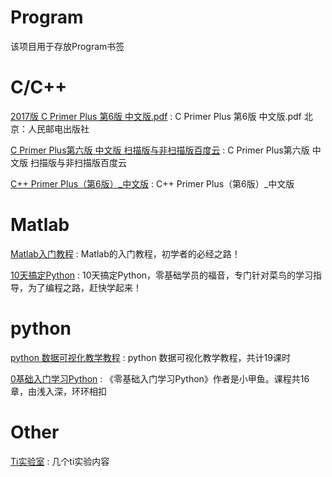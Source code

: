 # Program
该项目用于存放Program书签


C/C++
==
[2017版 C Primer Plus 第6版 中文版.pdf](https://www.douban.com/note/630704598/) :  C Primer Plus 第6版 中文版.pdf 北京：人民邮电出版社 

[C Primer Plus第六版 中文版 扫描版与非扫描版百度云](https://blog.csdn.net/u010658816/article/details/82619827) : C Primer Plus第六版 中文版 扫描版与非扫描版百度云

[C++ Primer Plus（第6版）_中文版](https://pan.baidu.com/s/17YKyScfBB9ZUCj0XKNKa7A#list/path=%2F) : C++ Primer Plus（第6版）_中文版


Matlab
==
[Matlab入门教程](http://www.dianyuan.com/class/album_142.html) : Matlab的入门教程，初学者的必经之路！

[10天搞定Python](http://www.dianyuan.com/class/album_130.html) : 10天搞定Python，零基础学员的福音，专门针对菜鸟的学习指导，为了编程之路，赶快学起来！


python 
==
[python 数据可视化教学教程](http://www.dianyuan.com/class/album_338.html) : python 数据可视化教学教程，共计19课时

[0基础入门学习Python](http://www.dianyuan.com/class/album_169.html) : 《零基础入门学习Python》作者是小甲鱼。课程共16章，由浅入深，环环相扣



Other
==
[Ti实验室](http://www.dianyuan.com/class/album_209.html) : 几个ti实验内容
